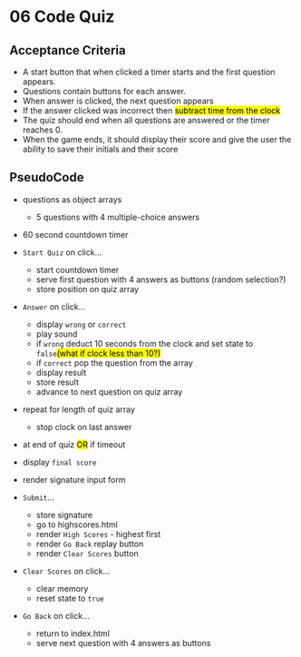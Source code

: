 # 06 Code Quiz
## Acceptance Criteria
 
* A start button that when clicked a timer starts and the first question appears.
* Questions contain buttons for each answer.
* When answer is clicked, the next question appears
* If the answer clicked was incorrect then <mark>subtract time from the clock</mark>
* The quiz should end when all questions are answered or the timer reaches 0.
* When the game ends, it should display their score and give the user the ability to save their initials and their score 

## PseudoCode

* questions as object arrays
    * 5 questions with 4 multiple-choice answers
* 60 second countdown timer
* `Start Quiz` on click...
    * start countdown timer
    * serve first question with 4 answers as buttons (random selection?)
    * store position on quiz array

* `Answer` on click...
    * display `wrong` or `correct`
    * play sound
    * if `wrong` deduct 10 seconds from the clock and set state to `false`<mark>(what if clock less than 10?)</mark>
    * if `correct` pop the question from the array
    * display result
    * store result
    * advance to next question on quiz array
* repeat for length of quiz array
    * stop clock on last answer

* at end of quiz <mark>OR</mark> if timeout
* display `final score`
* render signature input form
* `Submit`...
    * store signature
    * go to highscores.html
    * render `High Scores` - highest first
    * render `Go Back` replay button
    * render `Clear Scores` button
* `Clear Scores` on click...
    * clear memory
    * reset state to `true`
* `Go Back` on click...
    * return to index.html
    * serve next question with 4 answers as buttons